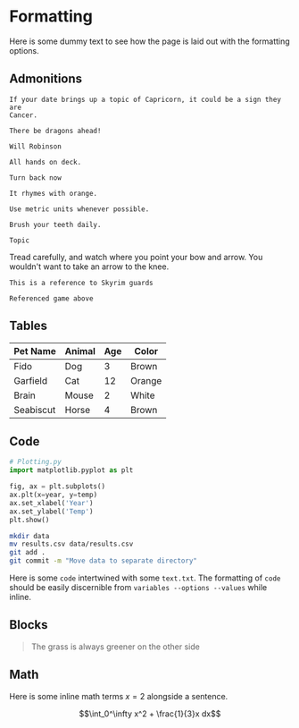 # Formatting

Here is some dummy text to see how the page is laid out with the formatting
options.

## Admonitions

```{caution}
If your date brings up a topic of Capricorn, it could be a sign they are
Cancer.
```

```{warning}
There be dragons ahead!
```

```{danger}
Will Robinson
```

```{attention}
All hands on deck.
```

```{error}
Turn back now
```

```{hint}
It rhymes with orange.
```

```{tip}
Use metric units whenever possible.
```

```{important}
Brush your teeth daily.
```

```{topic} Topic
Topic
```

Tread carefully, and watch where you point your bow and arrow. You wouldn't
want to take an arrow to the knee.

```{note}
This is a reference to Skyrim guards
```

```{seealso}
Referenced game above
```

## Tables

| Pet Name  | Animal | Age | Color  |
|-----------|--------|-----|--------|
| Fido      | Dog    | 3   | Brown  |
| Garfield  | Cat    | 12  | Orange |
| Brain     | Mouse  | 2   | White  |
| Seabiscut | Horse  | 4   | Brown  |

## Code

```python
# Plotting.py
import matplotlib.pyplot as plt

fig, ax = plt.subplots()
ax.plt(x=year, y=temp)
ax.set_xlabel('Year')
ax.set_ylabel('Temp')
plt.show()
```

```sh
mkdir data
mv results.csv data/results.csv
git add .
git commit -m "Move data to separate directory"
```

Here is some `code` intertwined with some `text.txt`. The formatting of `code`
should be easily discernible from `variables --options --values` while inline.

## Blocks

> The grass is always greener on the other side

## Math

Here is some inline math terms $x=2$ alongside a sentence.

$$\int_0^\infty x^2 + \frac{1}{3}x dx$$
